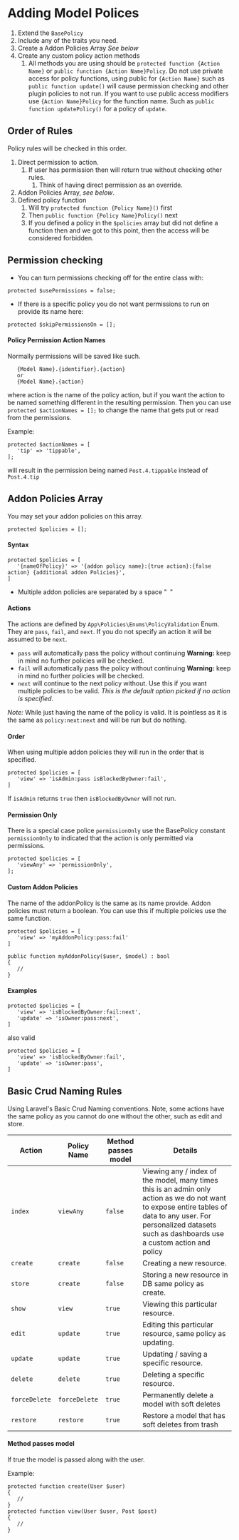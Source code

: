 # Adding Model Polices

1. Extend the `BasePolicy`
2. Include any of the traits you need.
3. Create a Addon Policies Array *See below*
4. Create any custom policy action methods
   1. All methods you are using should be `protected function {Action Name}` or `public function {Action Name}Policy`.
      Do not use private access for policy functions, using public for `{Action Name}` such as `public function update()`
      will cause permission checking and other plugin policies to not run. If you want to use public access modifiers
      use `{Action Name}Policy` for the function name. Such as `public function updatePolicy()` for a policy
      of `update`.

## Order of Rules
Policy rules will be checked in this order.
1. Direct permission to action.
   1. If user has permission then will return true without checking other rules.
      1. Think of having direct permission as an override.
2. Addon Policies Array, *see below*.
3. Defined policy function
   1. Will try `protected function {Policy Name}()` first
   2. Then `public function {Policy Name}Policy()` next
   3. If you defined a policy in the `$policies` array but did not define a function then and we got to this point, then
      the access will be considered forbidden.

## Permission checking
- You can turn permissions checking off for the entire class with:
```
protected $usePermissions = false;
```
- If there is a specific policy you do not want permissions to run on provide its name here:
```
protected $skipPermissionsOn = [];
```
#### Policy Permission Action Names
Normally permissions will be saved like such.
```
   {Model Name}.{identifier}.{action}
   or
   {Model Name}.{action}
```
where action is the name of the policy action, but if you want the action to be named something different in the
resulting permission. Then you can use `protected $actionNames = [];` to change the name that gets put or read from the
permissions.

Example:
```
protected $actionNames = [
   'tip' => 'tippable',
];
```
will result in the permission being named `Post.4.tippable` instead of `Post.4.tip`


## Addon Policies Array
You may set your addon policies on this array.
```
protected $policies = [];
```
#### Syntax
```
protected $policies = [
   '{nameOfPolicy}' => '{addon policy name}:{true action}:{false action} {additional addon Policies}',
]
```
- Multiple addon policies are separated by a space "` `"

#### Actions
The actions are defined by `App\Policies\Enums\PolicyValidation` Enum. They are `pass`, `fail`, and `next`. If you do
not specify an action it will be assumed to be `next`.
- `pass` will automatically pass the policy without continuing **Warning:** keep in mind no further policies will be checked.
- `fail` will automatically pass the policy without continuing **Warning:** keep in mind no further policies will be checked.
- `next` will continue to the next policy without. Use this if you want multiple policies to be valid. *This is the
  default option picked if no action is specified.*

*Note:* While just having the name of the policy is valid. It is pointless as it is the same as `policy:next:next` and
will be run but do nothing.

#### Order
When using multiple addon policies they will run in the order that is specified.
```
protected $policies = [
   'view' => 'isAdmin:pass isBlockedByOwner:fail',
]
```
If `isAdmin` returns `true` then `isBlockedByOwner` will not run.

#### Permission Only
There is a special case police `permissionOnly` use the BasePolicy constant `permissionOnly` to indicated that the action is
only permitted via permissions.
```
protected $policies = [
   'viewAny' => 'permissionOnly',
];
```

#### Custom Addon Policies
The name of the addonPolicy is the same as its name provide. Addon policies must return a boolean.
You can use this if multiple policies use the same function.
```
protected $policies = [
   'view' => 'myAddonPolicy:pass:fail'
]

public function myAddonPolicy($user, $model) : bool
{
   //
}
```

#### Examples
```
protected $policies = [
   'view' => 'isBlockedByOwner:fail:next',
   'update' => 'isOwner:pass:next',
]
```
also valid
```
protected $policies = [
   'view' => 'isBlockedByOwner:fail',
   'update' => 'isOwner:pass',
]
```





## Basic Crud Naming Rules

Using Laravel's Basic Crud Naming conventions. Note, some actions have the same policy as you cannot do one without the
other, such as edit and store.

| Action        | Policy Name   | Method passes model | Details                                                                                                                                                                                                              |
|---------------|---------------|---------------------|----------------------------------------------------------------------------------------------------------------------------------------------------------------------------------------------------------------------|
| `index`       | `viewAny`     | `false`             | Viewing any / index of the model, many times this is an admin only action as we do not want to expose entire tables of data to any user. For personalized datasets such as dashboards use a custom action and policy |
| `create`      | `create`      | `false`             | Creating a new resource.                                                                                                                                                                                             |
| `store`       | `create`      | `false`             | Storing a new resource in DB same policy as create.                                                                                                                                                                  |
| `show`        | `view`        | `true`              | Viewing this particular resource.                                                                                                                                                                                    |
| `edit`        | `update`      | `true`              | Editing this particular resource, same policy as updating.                                                                                                                                                           |
| `update`      | `update`      | `true`              | Updating / saving a specific resource.                                                                                                                                                                               |
| `delete`      | `delete`      | `true`              | Deleting a specific resource.                                                                                                                                                                                        |
| `forceDelete` | `forceDelete` | `true`              | Permanently delete a model with soft deletes                                                                                                                                                                         |
| `restore`     | `restore`     | `true`              | Restore a model that has soft deletes from trash                                                                                                                                                                     |

#### Method passes model
If true the model is passed along with the user.

Example:
```
protected function create(User $user)
{
   //
}
protected function view(User $user, Post $post)
{
   //
}
```
